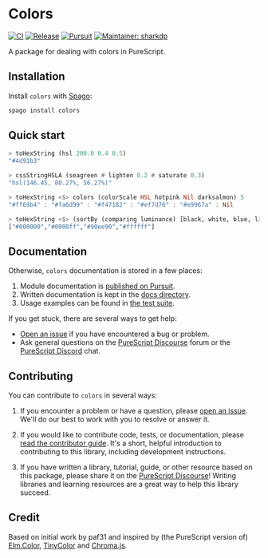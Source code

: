 # Colors

[![CI](https://github.com/purescript-contrib/purescript-colors/workflows/CI/badge.svg?branch=main)](https://github.com/purescript-contrib/purescript-colors/actions?query=workflow%3ACI+branch%3Amain)
[![Release](https://img.shields.io/github/release/purescript-contrib/purescript-colors.svg)](https://github.com/purescript-contrib/purescript-colors/releases)
[![Pursuit](https://pursuit.purescript.org/packages/purescript-colors/badge)](https://pursuit.purescript.org/packages/purescript-colors)
[![Maintainer: sharkdp](https://img.shields.io/badge/maintainer-sharkdp-teal.svg)](https://github.com/sharkdp)

A package for dealing with colors in PureScript.

## Installation

Install `colors` with [Spago](https://github.com/purescript/spago):

```sh
spago install colors
```

## Quick start

```purs
> toHexString (hsl 200.0 0.4 0.5)
"#4d91b3"

> cssStringHSLA (seagreen # lighten 0.2 # saturate 0.3)
"hsl(146.45, 80.27%, 56.27%)"

> toHexString <$> colors (colorScale HSL hotpink Nil darksalmon) 5
"#ff69b4" : "#fa6d99" : "#f47182" : "#ef7d76" : "#e9967a" : Nil

> toHexString <$> (sortBy (comparing luminance) [black, white, blue, lightgreen])
["#000000","#0000ff","#90ee90","#ffffff"]
```

## Documentation

Otherwise, `colors` documentation is stored in a few places:

1. Module documentation is [published on Pursuit](https://pursuit.purescript.org/packages/purescript-colors).
1. Written documentation is kept in the [docs directory](./docs).
1. Usage examples can be found in [the test suite](./test).

If you get stuck, there are several ways to get help:

- [Open an issue](https://github.com/purescript-contrib/purescript-colors/issues) if you have encountered a bug or problem.
- Ask general questions on the [PureScript Discourse](https://discourse.purescript.org) forum or the [PureScript Discord](https://discord.com/invite/sMqwYUbvz6) chat.

## Contributing

You can contribute to `colors` in several ways:

1. If you encounter a problem or have a question, please [open an issue](https://github.com/purescript-contrib/purescript-colors/issues). We'll do our best to work with you to resolve or answer it.

2. If you would like to contribute code, tests, or documentation, please [read the contributor guide](./CONTRIBUTING.md). It's a short, helpful introduction to contributing to this library, including development instructions.

3. If you have written a library, tutorial, guide, or other resource based on this package, please share it on the [PureScript Discourse](https://discourse.purescript.org)! Writing libraries and learning resources are a great way to help this library succeed.

## Credit

Based on initial work by paf31 and inspired by (the PureScript version of) [Elm.Color](https://github.com/brainrape/purescript-elm-color), [TinyColor](https://github.com/bgrins/TinyColor) and [Chroma.js](https://github.com/gka/chroma.js).
